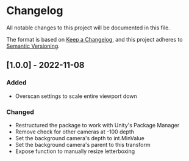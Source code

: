 # Changelog

All notable changes to this project will be documented in this file.

The format is based on [Keep a Changelog](https://keepachangelog.com/en/1.0.0/),
and this project adheres to [Semantic Versioning](https://semver.org/spec/v2.0.0.html).

## [1.0.0] - 2022-11-08

### Added

- Overscan settings to scale entire viewport down

### Changed

- Restructured the package to work with Unity's Package Manager
- Remove check for other cameras at -100 depth
- Set the background camera's depth to int.MinValue
- Set the background camera's parent to this transform
- Expose function to manually resize letterboxing
